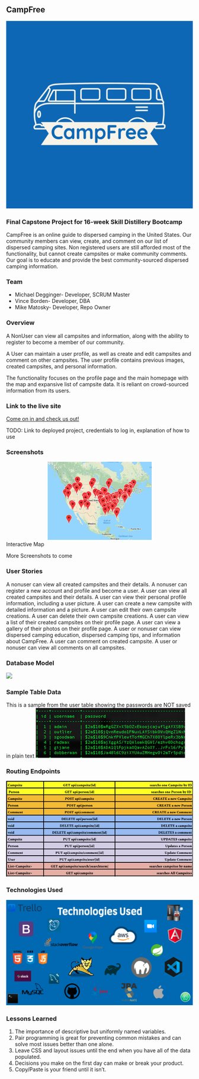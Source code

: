 ## CampFree

<center><img src="images/CampFree-logos.jpeg"></center>

### Final Capstone Project for 16-week Skill Distillery Bootcamp

  CampFree is an online guide to dispersed camping in the United States. Our community
members can view, create, and comment on our list of dispersed camping sites. Non registered
users are still afforded most of the functionality, but cannot create campsites or make
community comments. Our goal is to educate and provide the best community-sourced
dispersed camping information.

### Team
* Michael Degginger- Developer, SCRUM Master
* Vince Borden- Developer, DBA
* Mike Matosky- Developer, Repo Owner

### Overview

A NonUser can view all campsites and information, along with the ability to register
to become a member of our community.

A User can maintain a user profile, as well as create and edit campsites and comment
on other campsites. The user profile contains previous images, created campsites,
and personal information.

The functionality focuses on the profile page and the main homepage with the map
and expansive list of campsite data. It is reliant on crowd-sourced information
from its users.


### Link to the live site

[Come on in and check us out!](https://www.youtube.com/watch?v=dQw4w9WgXcQ)

TODO: Link to deployed project, credentials to log in, explanation of how to use

### Screenshots

<center><img src="images/Map w Data.png"></center>
Interactive Map

More Screenshots to come

### User Stories

A nonuser can view all created campsites and their details.
A nonuser can register a new account and profile and become a user.
A user can view all created campsites and their details.
A user can view their personal profile information, including a user picture.
A user can create a new campsite with detailed information and a picture.
A user can edit their own campsite creations.
A user can delete their own campsite creations.
A user can view a list of their created campsites on their profile page.
A user can view a gallery of their photos on their profile page.
A user or nonuser can view dispersed camping education, dispersed camping tips, and information about CampFree.
A user can comment on created campsite.
A user or nonuser can view all comments on all campsites.

### Database Model

<img src= "images/campfreedb.png">

### Sample Table Data

This is a sample from the user table showing the passwords are NOT saved in plain text
<img src="images/SampleTable.png">

### Routing Endpoints

<img src="images/Endpoints.png">


### Technologies Used

<img src="images/TechUsed.png">

### Lessons Learned

1. The importance of descriptive but uniformly named variables.
2. Pair programming is great for preventing common mistakes and can solve most issues better than one alone.
3. Leave CSS and layout issues until the end when you have all of the data populated.
4. Decisions you make on the first day can make or break your product.
5. Copy/Paste is your friend until it isn’t.
